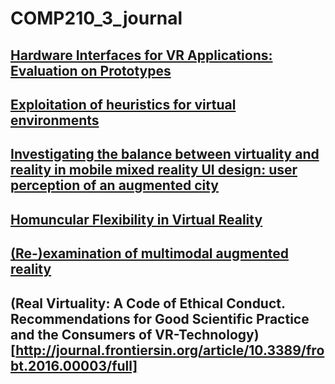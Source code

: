 # COMP210_3_journal

## [Hardware Interfaces for VR Applications: Evaluation on Prototypes](http://ieeexplore.ieee.org.ezproxy.falmouth.ac.uk/xpls/icp.jsp?arnumber=7363283)

## [Exploitation of heuristics for virtual environments](https://dl-acm-org.ezproxy.falmouth.ac.uk/citation.cfm?id=2399065)

## [Investigating the balance between virtuality and reality in mobile mixed reality UI design: user perception of an augmented city](https://dl-acm-org.ezproxy.falmouth.ac.uk/citation.cfm?id=2641201)

## [Homuncular Flexibility in Virtual Reality](http://web.b.ebscohost.com.ezproxy.falmouth.ac.uk/ehost/detail/detail?vid=0&sid=53c4d7a0-70c2-4309-b184-4b79be2d16db%40sessionmgr104&bdata=JnNpdGU9ZWhvc3QtbGl2ZQ%3d%3d#AN=102884181&db=ufh)

## [(Re-)examination of multimodal augmented reality](https://www.frontiersin.org/articles/10.3389/frobt.2016.00003/full)

## (Real Virtuality: A Code of Ethical Conduct. Recommendations for Good Scientific Practice and the Consumers of VR-Technology)[http://journal.frontiersin.org/article/10.3389/frobt.2016.00003/full]
